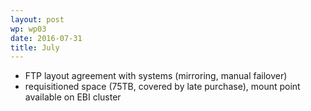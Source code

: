 ```yaml
---
layout: post
wp: wp03
date: 2016-07-31
title: July
---
```


- FTP layout agreement with systems (mirroring, manual failover)
- requisitioned space (75TB, covered by late purchase), mount point available on EBI cluster


